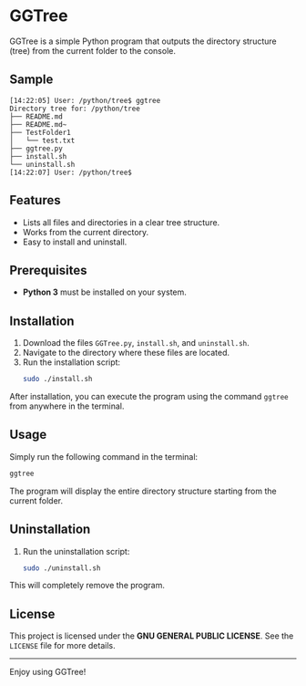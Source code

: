 
# GGTree

GGTree is a simple Python program that outputs the directory structure (tree) from the current folder to the console.

## Sample
```
[14:22:05] User: /python/tree$ ggtree
Directory tree for: /python/tree
├── README.md
├── README.md~
├── TestFolder1
│   └── test.txt
├── ggtree.py
├── install.sh
└── uninstall.sh
[14:22:07] User: /python/tree$
```


## Features
- Lists all files and directories in a clear tree structure.
- Works from the current directory.
- Easy to install and uninstall.

## Prerequisites
- **Python 3** must be installed on your system.

## Installation
1. Download the files `GGTree.py`, `install.sh`, and `uninstall.sh`.
2. Navigate to the directory where these files are located.
3. Run the installation script:
   ```bash
   sudo ./install.sh
   ```

After installation, you can execute the program using the command `ggtree` from anywhere in the terminal.

## Usage
Simply run the following command in the terminal:
```bash
ggtree
```

The program will display the entire directory structure starting from the current folder.

## Uninstallation
1. Run the uninstallation script:
   ```bash
   sudo ./uninstall.sh
   ```

This will completely remove the program.

## License
This project is licensed under the **GNU GENERAL PUBLIC LICENSE**. See the `LICENSE` file for more details.

---

Enjoy using GGTree!
